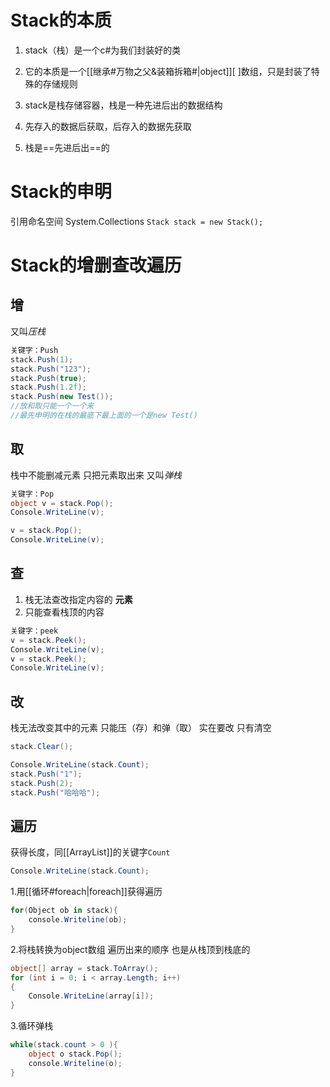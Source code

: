 # Stack的本质
1. stack（栈）是一个c#为我们封装好的类
2. 它的本质是一个[[继承#万物之父&装箱拆箱#|object]][ ]数组，只是封装了特殊的存储规则

3. stack是栈存储容器，栈是一种先进后出的数据结构
4. 先存入的数据后获取，后存入的数据先获取
5. 栈是==先进后出==的

# Stack的申明
引用命名空间  System.Collections
`Stack stack = new Stack();`

# Stack的增删查改遍历
## 增
 又叫*压栈*
 ```csharp
关键字：Push
stack.Push(1);
stack.Push("123");
stack.Push(true);
stack.Push(1.2f);
stack.Push(new Test());
//放和取只能一个一个来
//最先申明的在栈的最底下最上面的一个是new Test()
```

## 取
栈中不能删减元素 只把元素取出来
又叫*弹栈*
```csharp
关键字：Pop
object v = stack.Pop();
Console.WriteLine(v);

v = stack.Pop();
Console.WriteLine(v);
```

## 查
1. 栈无法查改指定内容的 **元素**
2. 只能查看栈顶的内容
```csharp
关键字：peek
v = stack.Peek();
Console.WriteLine(v);
v = stack.Peek();
Console.WriteLine(v);
```

## 改
栈无法改变其中的元素 只能压（存）和弹（取）
实在要改 只有清空
```csharp
stack.Clear();

Console.WriteLine(stack.Count);
stack.Push("1");
stack.Push(2);
stack.Push("哈哈哈");
```

## 遍历
获得长度，同[[ArrayList]]的关键字`Count`
```csharp
Console.WriteLine(stack.Count);
```

1.用[[循环#foreach|foreach]]获得遍历
```csharp
for(Object ob in stack){
	console.Writeline(ob);
}
```

2.将栈转换为object数组
遍历出来的顺序 也是从栈顶到栈底的
```csharp
object[] array = stack.ToArray();
for (int i = 0; i < array.Length; i++)
{
    Console.WriteLine(array[i]);
}
```

3.循环弹栈
```csharp
while(stack.count > 0 ){
	object o stack.Pop();
	console.Writeline(o);
}
```